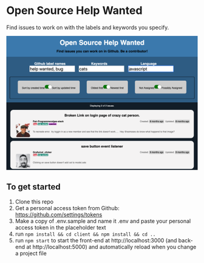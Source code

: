# Open Source Help Wanted

Find issues to work on with the labels and keywords you specify.

![Screenshot](screenshot.png)

## To get started

1. Clone this repo
1. Get a personal access token from Github: https://github.com/settings/tokens
1. Make a copy of .env.sample and name it .env and paste your personal access token in the placeholder text
1. run `npm install && cd client && npm install && cd ..`
1. run `npm start` to start the front-end at http://localhost:3000 (and back-end at http://localhost:5000) and automatically reload when you change a project file
